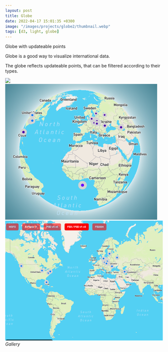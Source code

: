 ```yaml
---
layout: post
title: Globe
date: 2022-04-17 15:01:35 +0300
image: "/images/projects/globe2/thumbnail.webp"
tags: [d3, light, globe]
---
```


Globe with updateable points

<!-- ![](/images/projects/globe/preview.gif) -->

Globe is a good way to visualize international data.

The globe reflects updateable points, that can be filtered according to their types.

<div class="gallery-box">
  <div class="gallery">
    <img src="/images/projects/glole2/1.png">
    <img src="/images/projects/globe2/2.png">
        <img src="/images/projects/globe2/3.png">

  </div>
  <em>Gallery</em>
</div>
